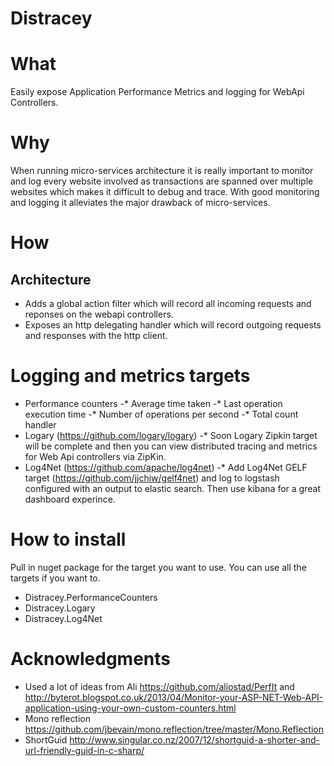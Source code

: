 Distracey
=========

# What

Easily expose Application Performance Metrics and logging for WebApi Controllers.

# Why

When running micro-services architecture it is really important to monitor and log every website involved as transactions are spanned over multiple websites which makes it difficult to debug and trace. With good monitoring and logging it alleviates the major drawback of micro-services.

# How

## Architecture

* Adds a global action filter which will record all incoming requests and reponses on the webapi controllers. 
* Exposes an http delegating handler which will record outgoing requests and responses with the http client. 

# Logging and metrics targets

* Performance counters
-* Average time taken
-* Last operation execution time
-* Number of operations per second
-* Total count handler
* Logary (https://github.com/logary/logary)
-* Soon Logary Zipkin target will be complete and then you can view distributed tracing and metrics for Web Api controllers via ZipKin.
* Log4Net (https://github.com/apache/log4net)
-* Add Log4Net GELF target (https://github.com/jjchiw/gelf4net) and log to logstash configured with an output to elastic search. Then use kibana for a great dashboard experince.

# How to install

Pull in nuget package for the target you want to use. You can use all the targets if you want to.

* Distracey.PerformanceCounters
* Distracey.Logary
* Distracey.Log4Net

# Acknowledgments

* Used a lot of ideas from Ali https://github.com/aliostad/PerfIt and http://byterot.blogspot.co.uk/2013/04/Monitor-your-ASP-NET-Web-API-application-using-your-own-custom-counters.html
* Mono reflection https://github.com/jbevain/mono.reflection/tree/master/Mono.Reflection
* ShortGuid http://www.singular.co.nz/2007/12/shortguid-a-shorter-and-url-friendly-guid-in-c-sharp/